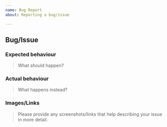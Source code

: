 ```yaml
---
name: Bug Report
about: Reporting a bug/issue

---
```


## Bug/Issue
### Expected behaviour
> What should happen?
<!-- Please write below this line -->


### Actual behaviour
> What happens instead?
<!-- Please write below this line -->


### Images/Links
> Please provide any screenshots/links that help describing your issue in more detail.
<!-- Links can be added through [Your text](Your link) or by simply putting the link here -->
<!-- Images can be added through ![](Your image link) or by copying the image and pasting it here (Ctrl + V) -->
<!-- Please write below this line -->
